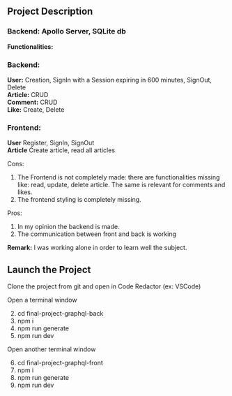 ## Project Description

### Backend: Apollo Server, SQLite db

**Functionalities:**

### Backend:
**User:** Creation, SignIn with a Session expiring in 600 minutes, SignOut, Delete <br />
**Article:** CRUD <br />
**Comment:** CRUD <br />
**Like:** Create, Delete <br />

### Frontend:
**User** Register, SignIn, SignOut <br />
**Article** Create article, read all articles <br />

Cons: 
1. The Frontend is not completely made: there are functionalities missing like: read, update, delete article. The same is relevant for comments and likes.
2. The frontend styling is completely missing.

Pros:
1. In my opinion the backend is made. 
2. The communication between front and back is working 


**Remark:** I was working alone in order to learn well the subject. 


## Launch the Project

Clone the project from git and open in Code Redactor (ex: VSCode)

Open a terminal window

2. cd final-project-graphql-back
3. npm i 
4. npm run generate
5. npm run dev

Open another terminal window 

6. cd final-project-graphql-front
7. npm i
8. npm run generate
9. npm run dev





